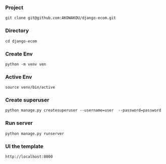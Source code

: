### Project
    git clone git@github.com:AKOWAKOU/django-ecom.git

### Directory
    cd django-ecom

### Create Env
    python -m venv ven

### Active Env
    source venv/bin/active

### Create superuser
    python manage.py createsuperuser --username=user  --password=password


###  Run server
    python manage.py runserver

### UI the template
    http://localhost:8000